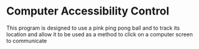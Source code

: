 # Computer Accessibility Control
This program is designed to use a pink ping pong ball and to track its location and allow it to be used as a method to click on a computer screen to communicate
